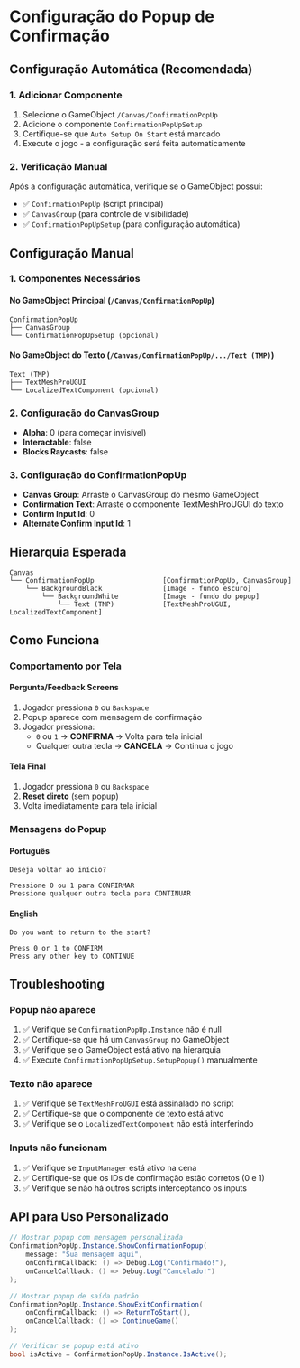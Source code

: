# Configuração do Popup de Confirmação

## Configuração Automática (Recomendada)

### 1. Adicionar Componente
1. Selecione o GameObject `/Canvas/ConfirmationPopUp`
2. Adicione o componente `ConfirmationPopUpSetup`
3. Certifique-se que `Auto Setup On Start` está marcado
4. Execute o jogo - a configuração será feita automaticamente

### 2. Verificação Manual
Após a configuração automática, verifique se o GameObject possui:
- ✅ `ConfirmationPopUp` (script principal)
- ✅ `CanvasGroup` (para controle de visibilidade)
- ✅ `ConfirmationPopUpSetup` (para configuração automática)

## Configuração Manual

### 1. Componentes Necessários

#### No GameObject Principal (`/Canvas/ConfirmationPopUp`)
```
ConfirmationPopUp
├── CanvasGroup
└── ConfirmationPopUpSetup (opcional)
```

#### No GameObject do Texto (`/Canvas/ConfirmationPopUp/.../Text (TMP)`)
```
Text (TMP)
├── TextMeshProUGUI
└── LocalizedTextComponent (opcional)
```

### 2. Configuração do CanvasGroup
- **Alpha**: 0 (para começar invisível)
- **Interactable**: false
- **Blocks Raycasts**: false

### 3. Configuração do ConfirmationPopUp
- **Canvas Group**: Arraste o CanvasGroup do mesmo GameObject
- **Confirmation Text**: Arraste o componente TextMeshProUGUI do texto
- **Confirm Input Id**: 0
- **Alternate Confirm Input Id**: 1

## Hierarquia Esperada

```
Canvas
└── ConfirmationPopUp                 [ConfirmationPopUp, CanvasGroup]
    └── BackgroundBlack               [Image - fundo escuro]
        └── BackgroundWhite           [Image - fundo do popup]
            └── Text (TMP)            [TextMeshProUGUI, LocalizedTextComponent]
```

## Como Funciona

### Comportamento por Tela

#### **Pergunta/Feedback Screens**
1. Jogador pressiona `0` ou `Backspace`
2. Popup aparece com mensagem de confirmação
3. Jogador pressiona:
   - `0` ou `1` → **CONFIRMA** → Volta para tela inicial
   - Qualquer outra tecla → **CANCELA** → Continua o jogo

#### **Tela Final**
1. Jogador pressiona `0` ou `Backspace`
2. **Reset direto** (sem popup)
3. Volta imediatamente para tela inicial

### Mensagens do Popup

#### Português
```
Deseja voltar ao início?

Pressione 0 ou 1 para CONFIRMAR
Pressione qualquer outra tecla para CONTINUAR
```

#### English
```
Do you want to return to the start?

Press 0 or 1 to CONFIRM
Press any other key to CONTINUE
```

## Troubleshooting

### Popup não aparece
1. ✅ Verifique se `ConfirmationPopUp.Instance` não é null
2. ✅ Certifique-se que há um `CanvasGroup` no GameObject
3. ✅ Verifique se o GameObject está ativo na hierarquia
4. ✅ Execute `ConfirmationPopUpSetup.SetupPopup()` manualmente

### Texto não aparece
1. ✅ Verifique se `TextMeshProUGUI` está assinalado no script
2. ✅ Certifique-se que o componente de texto está ativo
3. ✅ Verifique se o `LocalizedTextComponent` não está interferindo

### Inputs não funcionam
1. ✅ Verifique se `InputManager` está ativo na cena
2. ✅ Certifique-se que os IDs de confirmação estão corretos (0 e 1)
3. ✅ Verifique se não há outros scripts interceptando os inputs

## API para Uso Personalizado

```csharp
// Mostrar popup com mensagem personalizada
ConfirmationPopUp.Instance.ShowConfirmationPopup(
    message: "Sua mensagem aqui",
    onConfirmCallback: () => Debug.Log("Confirmado!"),
    onCancelCallback: () => Debug.Log("Cancelado!")
);

// Mostrar popup de saída padrão
ConfirmationPopUp.Instance.ShowExitConfirmation(
    onConfirmCallback: () => ReturnToStart(),
    onCancelCallback: () => ContinueGame()
);

// Verificar se popup está ativo
bool isActive = ConfirmationPopUp.Instance.IsActive();
```